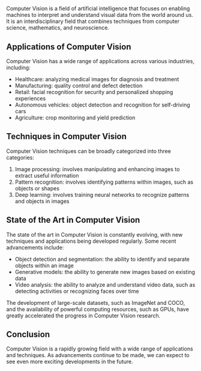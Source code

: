 #

Computer Vision is a field of artificial intelligence that focuses on enabling machines to interpret and understand visual data from the world around us. It is an interdisciplinary field that combines techniques from computer science, mathematics, and neuroscience.

## Applications of Computer Vision

Computer Vision has a wide range of applications across various industries, including:

- Healthcare: analyzing medical images for diagnosis and treatment
- Manufacturing: quality control and defect detection
- Retail: facial recognition for security and personalized shopping experiences
- Autonomous vehicles: object detection and recognition for self-driving cars
- Agriculture: crop monitoring and yield prediction

## Techniques in Computer Vision

Computer Vision techniques can be broadly categorized into three categories:

1. Image processing: involves manipulating and enhancing images to extract useful information
2. Pattern recognition: involves identifying patterns within images, such as objects or shapes
3. Deep learning: involves training neural networks to recognize patterns and objects in images

## State of the Art in Computer Vision

The state of the art in Computer Vision is constantly evolving, with new techniques and applications being developed regularly. Some recent advancements include:

- Object detection and segmentation: the ability to identify and separate objects within an image
- Generative models: the ability to generate new images based on existing data
- Video analysis: the ability to analyze and understand video data, such as detecting activities or recognizing faces over time

The development of large-scale datasets, such as ImageNet and COCO, and the availability of powerful computing resources, such as GPUs, have greatly accelerated the progress in Computer Vision research.

## Conclusion

Computer Vision is a rapidly growing field with a wide range of applications and techniques. As advancements continue to be made, we can expect to see even more exciting developments in the future.
